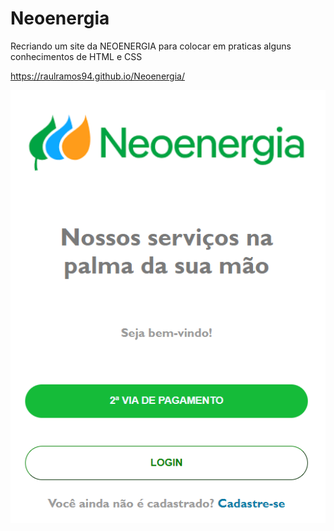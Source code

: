 # Neoenergia



Recriando um site da NEOENERGIA para colocar em praticas alguns conhecimentos de HTML e CSS

https://raulramos94.github.io/Neoenergia/

<img src = "img/NeoEnergia.png">